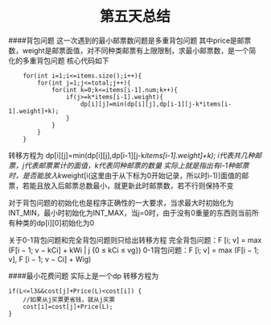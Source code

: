 <center><h1>第五天总结</h1></center>

####背包问题
这一次遇到的最小邮票数问题是多重背包问题
其中price是邮票数，weight是邮票面值，对不同种类邮票有上限限制，求最小邮票数，是一个简化的多重背包问题
核心代码如下

    	for(int i=1;i<=items.size();i++){
			for(int j=1;j<=total;j++){
				for(int k=0;k<=items[i-1].num;k++){
					if(j>=k*items[i-1].weight){
						dp[i][j]=min(dp[i][j],dp[i-1][j-k*items[i-1].weight]+k); 
					}
				} 
			}
		}

转移方程为 dp[i][j]=min(dp[i][j],dp[i-1][j-k*items[i-1].weight]+k); 
i代表共几种邮票，j代表邮票累计的面值，k代表同种邮票的数量
实际上就是指出有i-1种邮票时，是否能放入k*weight[i(这里由于从下标为0开始记录，所以时i-1)]面值的邮票，若能且放入后邮票总数最小，就更新此时邮票数，若不行则保持不变

对于背包问题的初始化也是程序正确性的一大要求，当求最大时初始化为INT_MIN，最小时初始化为INT_MAX，当j=0时，由于没有0重量的东西则当前所有种类的dp[i][0]初始化为0

关于0-1背包问题和完全背包问题则只给出转移方程
完全背包问题：F [i; v] = max (F[i − 1; v − kCi] + kWi | j {0 ≤ kCi ≤ vg})
0-1背包问题：F [i; v] = max (F[i − 1; v], F [i − 1; v − Ci] + Wig)

####最小花费问题
实际上是一个dp 转移方程为 
    
    if(L<=l3&&cost[j]+Price(L)<cost[i]) {
		//如果从j买票更省钱，就从j买票
		cost[i]=cost[j]+Price(L);
	}